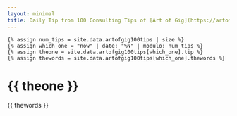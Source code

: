 ```yaml
---
layout: minimal
title: Daily Tip from 100 Consulting Tips of [Art of Gig](https://artofgig.substack.com/)
---
```


    {% assign num_tips = site.data.artofgig100tips | size %}
    {% assign which_one = "now" | date: "%N" | modulo: num_tips %}
    {% assign theone = site.data.artofgig100tips[which_one].tip %}
    {% assign thewords = site.data.artofgig100tips[which_one].thewords %}


# {{ theone }}

{{ thewords }}